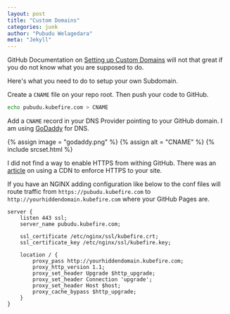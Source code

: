 ```yaml
---
layout: post
title: "Custom Domains"
categories: junk
author: "Pubudu Welagedara"
meta: "Jekyll"
---
```


GitHub Documentation on [Setting up Custom Domains][custom-subdomain] will not that great if you do not know what you are supposed to do.

Here's what you need to do to setup your own Subdomain.

Create a `CNAME` file on your repo root. Then push your code to GitHub.

```bash
echo pubudu.kubefire.com > CNAME
```

Add a `CNAME` record in your DNS Provider pointing to your GitHub domain. I am using [GoDaddy][godaddy] for DNS.

{% assign image = "godaddy.png" %}
{% assign alt = "CNAME" %}
{% include srcset.html %}

I did not find a way to enable HTTPS from withing GitHub. There was an [article][cdn] on using a CDN to enforce HTTPS to your site.

If you have an NGINX adding configuration like below to the conf files will route traffic from `https://pubudu.kubefire.com` to `http://yourhiddendomain.kubefire.com` where your GitHub Pages are.

```
server {
    listen 443 ssl;
    server_name pubudu.kubefire.com;

    ssl_certificate /etc/nginx/ssl/kubefire.crt;
    ssl_certificate_key /etc/nginx/ssl/kubefire.key;

    location / {
        proxy_pass http://yourhiddendomain.kubefire.com;
        proxy_http_version 1.1;
        proxy_set_header Upgrade $http_upgrade;
        proxy_set_header Connection 'upgrade';
        proxy_set_header Host $host;
        proxy_cache_bypass $http_upgrade;         
    }
}
```

[custom-subdomain]: https://help.github.com/articles/setting-up-a-custom-subdomain/
[godaddy]: https://www.godaddy.com/
[cdn]: https://gist.github.com/cvan/8630f847f579f90e0c014dc5199c337b


